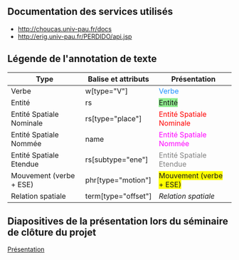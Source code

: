 ## Documentation des services utilisés

- http://choucas.univ-pau.fr/docs
- http://erig.univ-pau.fr/PERDIDO/api.jsp

## Légende de l'annotation de texte

| Type                        | Balise et attributs | Présentation   |
| --------------------------- | ------------------- | -------------- |
| Verbe                       | w[type="V"]         | <span style="color: DodgerBlue">Verbe</span>          |
| Entité                      | rs                  | <span style="background-color: LightGreen">Entité</span>|
| Entité Spatiale Nominale  | rs[type="place"]    | <span style="color: red">Entité Spatiale Nominale</span> |
| Entité Spatiale Nommée     | name                |<span style="color: magenta">Entité Spatiale Nommée</span>|
| Entité Spatiale Etendue | rs[subtype="ene"]   |<span style="color: grey">Entité Spatiale Etendue</span>|
| Mouvement (verbe + ESE)      | phr[type="motion"]  | <span style="background-color: yellow">Mouvement (verbe + ESE)</span> |
| Relation spatiale           | term[type="offset"] | <span style="font-style : italic">Relation spatiale</span> |

## Diapositives de la présentation lors du séminaire de clôture du projet

[Présentation](./presentation/demoServices.pdf)

